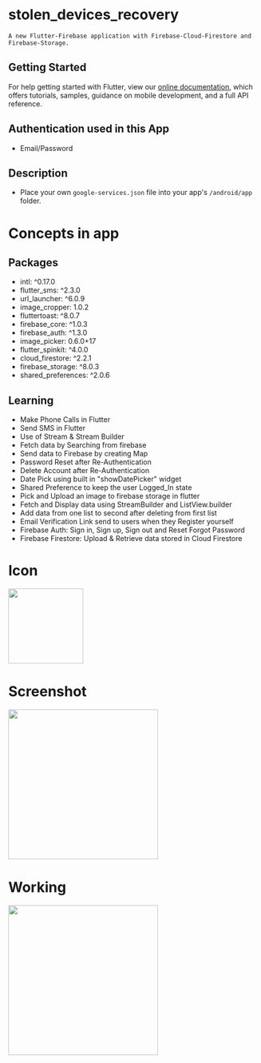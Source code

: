 # stolen_devices_recovery

```
A new Flutter-Firebase application with Firebase-Cloud-Firestore and Firebase-Storage.
```

## Getting Started

For help getting started with Flutter, view our
[online documentation](https://flutter.dev/docs), which offers tutorials,
samples, guidance on mobile development, and a full API reference.

## Authentication used in this App

- Email/Password

## Description

- Place your own ```google-services.json``` file into your app's ```/android/app``` folder.

# Concepts in app

## Packages

- intl: ^0.17.0
- flutter_sms: ^2.3.0
- url_launcher: ^6.0.9
- image_cropper: 1.0.2
- fluttertoast: ^8.0.7
- firebase_core: ^1.0.3
- firebase_auth: ^1.3.0
- image_picker: 0.6.0+17
- flutter_spinkit: ^4.0.0
- cloud_firestore: ^2.2.1
- firebase_storage: ^8.0.3
- shared_preferences: ^2.0.6

## Learning

- Make Phone Calls in Flutter
- Send SMS in Flutter
- Use of Stream & Stream Builder
- Fetch data by Searching from firebase
- Send data to Firebase by creating Map
- Password Reset after Re-Authentication
- Delete Account after Re-Authentication
- Date Pick using built in "showDatePicker" widget
- Shared Preference to keep the user Logged_In state
- Pick and Upload an image to firebase storage in flutter
- Fetch and Display data using StreamBuilder and ListView.builder
- Add data from one list to second after deleting from first list
- Email Verification Link send to users when they Register yourself
- Firebase Auth: Sign in, Sign up, Sign out and Reset Forgot Password
- Firebase Firestore: Upload & Retrieve data stored in Cloud Firestore

# Icon

<img src="" width=150 />

# Screenshot

<img src="" width=300 />

# Working

<img src="" width=300 />